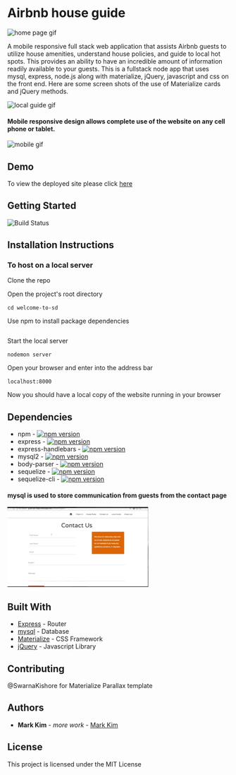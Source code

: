 # Airbnb house guide 
![home page gif](/assets/images/homepage.gif)


A mobile responsive full stack web application that assists Airbnb guests to utilize house amenities, understand house policies, and guide to local hot spots.
This provides an ability to have an incredible amount of information readily available to your guests.
This is a fullstack node app that uses mysql, express, node.js along with materialize, jQuery, javascript and css on the front end.
Here are some screen shots of the use of Materialize cards and jQuery methods.


![local guide gif](/assets/images/localguide.gif)


#### Mobile responsive design allows complete use of the website on any cell phone or tablet.


![mobile gif](/assets/images/mobileresponsive.gif)

## Demo
To view the deployed site please click [here](http://guide-san-diego.herokuapp.com/) 

## Getting Started
![Build Status](https://travis-ci.org/dwyl/esta.svg?branch=master)

## Installation Instructions

### To host on a local server

Clone the repo

Open the project's root directory

```
cd welcome-to-sd
```

Use npm to install package dependencies

```npm install
```

Start the local server

```
nodemon server
```

Open your browser and enter into the address bar

```
localhost:8000
```

Now you should have a local copy of the website running in your browser

## Dependencies
* npm - [![npm version](https://badge.fury.io/js/npm.svg)](https://badge.fury.io/js/npm)
* express    -        [![npm version](https://badge.fury.io/js/express.svg)](https://badge.fury.io/js/express)
* express-handlebars - [![npm version](https://badge.fury.io/js/express-handlebars.svg)](https://badge.fury.io/js/express-handlebars)
* mysql2 -              [![npm version](https://badge.fury.io/js/mysql2.svg)](https://badge.fury.io/js/mysql2)
* body-parser  -       [![npm version](https://badge.fury.io/js/body-parser.svg)](https://badge.fury.io/js/body-parser)
* sequelize     -     [![npm version](https://badge.fury.io/js/sequelize.svg)](https://badge.fury.io/js/sequelize)
* sequelize-cli  -    [![npm version](https://badge.fury.io/js/sequelize-cli.svg)](https://badge.fury.io/js/sequelize-cli)

#### mysql is used to store communication from guests from the contact page

![contact gif](/assets/images/contact_pg.gif)


## Built With

* [Express](http://www.dropwizard.io/1.0.2/docs/) - Router
* [mysql](https://mysql.com) - Database
* [Materialize](https://materialize.css.com/) - CSS Framework
* [jQuery](https://jquery.com/) - Javascript Library

## Contributing
@SwarnaKishore for Materialize Parallax template

## Authors

* **Mark Kim** - *more work* - [Mark Kim](https://github.com/markjnkim)


## License

This project is licensed under the MIT License 

